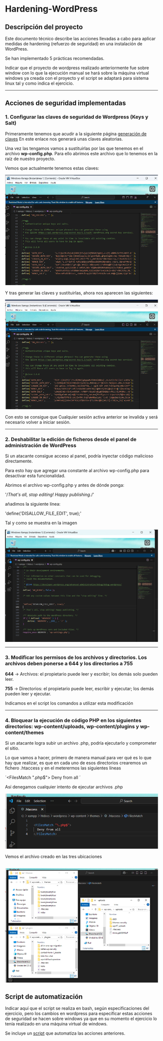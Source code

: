 # Hardening-WordPress

## Descripción del proyecto

Este documento técnico describe las acciones llevadas a cabo para aplicar medidas de hardening (refuerzo de seguridad) en una instalación de WordPress.  

Se han implementado 5 prácticas recomendadas.

Indicar que el proyecto de wordpress realizado anteriormente fue sobre window con lo que la ejecución manual se hará sobre la máquina virtual windows ya creada con el proyecto y el script se adaptará para sistema linux tal y como indica el ejercicio.

---

## Acciones de seguridad implementadas

### 1. Configurar las claves de seguridad de Wordpress (Keys y Salt)

Primeramente tenemos que acudir a la siguiente página [generación de claves](https://api.wordpress.org/secret-key/1.1/salt/) En este enlace nos generará unas claves aleatorias.

Una vez las tengamos vamos a sustituirlas por las que tenemos en el archivo **wp-config.php**. Para ello abrimos este archivo que lo tenemos en la raíz de nuestro proyecto.

Vemos que actualmente tenemos estas claves:

![antes del cambio](./img/1.png)

Y tras generar las claves y sustituirlas, ahora nos aparecen las siguientes:

![tras sustitución de claves](./img/2.png)

Con esto se consigue que Cualquier sesión activa anterior se invalida y será necesario volver a iniciar sesión.

---

### 2. Deshabilitar la edición de ficheros desde el panel de administración de WordPress

Si un atacante consigue acceso al panel, podría inyectar código malicioso directamente.

Para esto hay que agregar una constante al archivo wp-config.php para desactivar esta funcionalidad.

Abrimos el archivo wp-config.php y antes de dónde ponga: 

'/*That's all, stop editing! Happy publishing.*/'

añadimos la siguiente línea:

'define('DISALLOW_FILE_EDIT', true);'

Tal y como se muestra en la imagen

![imagen](./img/3.png)

---

### 3. Modificar los permisos de los archivos y directorios. Los archivos deben ponerse a 644 y los directorios a 755

**644** → Archivos: el propietario puede leer y escribir; los demás solo pueden leer.

**755** → Directorios: el propietario puede leer, escribir y ejecutar; los demás pueden leer y ejecutar.

Indicamos en el script los comandos a utilizar esta modificación

---

### 4. Bloquear la ejecución de código PHP en los siguientes directorios: wp-content/uploads, wp-content/plugins y wp-content/themes

Si un atacante logra subir un archivo .php, podría ejecutarlo y comprometer el sitio.

Lo que vamos a hacer, primero de manera manual para ver qué es lo que hay que realizar, es que en cada uno de esos directorios crearemos un fichero .htaccess y en el meterermos las siguientes líneas

´<FilesMatch "\.php$">
  Deny from all
</FilesMatch>´

Así denegamos cualquier intento de ejecutar archivos .php

![imagen](./img/5.png)

Vemos el archivo creado en las tres ubicaciones

![imagen](./img/6.png)
---

## Script de automatización

Indicar aquí que el script se realiza en bash, según especificaciones del ejercicio, pero los cambios en wordpress para especificar estas acciones de seguridad se hacen sobre windows ya que en su momento el ejercicio lo tenía realizado en una máquina virtual de windows.

Se incluye un [script](./script.sh) que automatiza las acciones anteriores.

